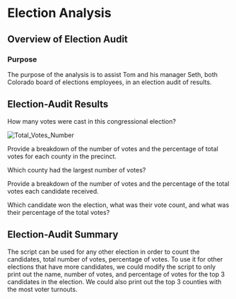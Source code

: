 # Election Analysis

## Overview of Election Audit

### Purpose
The purpose of the analysis is to assist Tom and his manager Seth, both Colorado board of elections employees, in an election audit of results.



## Election-Audit Results
How many votes were cast in this congressional election?

![Total_Votes_Number](https://user-images.githubusercontent.com/108503112/189464273-1145d00d-372a-4c56-afc7-e557fafbb61e.png)


Provide a breakdown of the number of votes and the percentage of total votes for each county in the precinct.


Which county had the largest number of votes?


Provide a breakdown of the number of votes and the percentage of the total votes each candidate received.


Which candidate won the election, what was their vote count, and what was their percentage of the total votes?


## Election-Audit Summary
The script can be used for any other election in order to count the candidates, total number of votes, percentage of votes.
To use it for other elections that have more candidates, we could modify the script to only print out the name, number of votes, and percentage of votes for the top 3 candidates in the election. We could also print out the top 3 counties with the most voter turnouts. 

